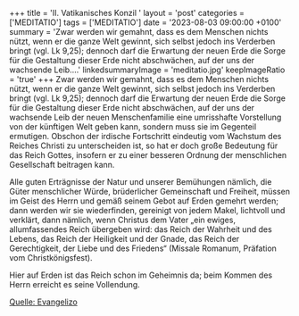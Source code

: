 +++
title = 'II. Vatikanisches Konzil '
layout = 'post'
categories = ['MEDITATIO']
tags = ['MEDITATIO']
date = '2023-08-03 09:00:00 +0100'
summary = 'Zwar werden wir gemahnt, dass es dem Menschen nichts nützt, wenn er die ganze Welt gewinnt, sich selbst jedoch ins Verderben bringt (vgl. Lk 9,25); dennoch darf die Erwartung der neuen Erde die Sorge für die Gestaltung dieser Erde nicht abschwächen, auf der uns der wachsende Leib....'
linkedsummaryImage = 'meditatio.jpg'
keepImageRatio = 'true'
+++
Zwar werden wir gemahnt, dass es dem Menschen nichts nützt, wenn er die ganze Welt gewinnt, sich selbst jedoch ins Verderben bringt (vgl. Lk 9,25); dennoch darf die Erwartung der neuen Erde die Sorge für die Gestaltung dieser Erde nicht abschwächen, auf der uns der wachsende Leib der neuen Menschenfamilie eine umrisshafte Vorstellung von der künftigen Welt geben kann, sondern muss sie im Gegenteil ermutigen.<!--more--> Obschon der irdische Fortschritt eindeutig vom Wachstum des Reiches Christi zu unterscheiden ist, so hat er doch große Bedeutung für das Reich Gottes, insofern er zu einer besseren Ordnung der menschlichen Gesellschaft beitragen kann.

Alle guten Erträgnisse der Natur und unserer Bemühungen nämlich, die Güter menschlicher Würde, brüderlicher Gemeinschaft und Freiheit, müssen im Geist des Herrn und gemäß seinem Gebot auf Erden gemehrt werden; dann werden wir sie wiederfinden, gereinigt von jedem Makel, lichtvoll und verklärt, dann nämlich, wenn Christus dem Vater „ein ewiges, allumfassendes Reich übergeben wird: das Reich der Wahrheit und des Lebens, das Reich der Heiligkeit und der Gnade, das Reich der Gerechtigkeit, der Liebe und des Friedens“ (Missale Romanum, Präfation vom Christkönigsfest). 

Hier auf Erden ist das Reich schon im Geheimnis da; beim Kommen des Herrn erreicht es seine Vollendung. 


[Quelle: Evangelizo](https://evangeliumtagfuertag.org/DE/gospel)
